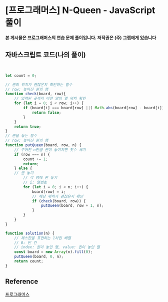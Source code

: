 # [프로그래머스]  N-Queen - JavaScript 풀이

**본 게시물은 프로그래머스의 연습 문제 풀이입니다. 저작권은 (주) 그랩에게 있습니다**



## 자바스크립트 코드(나의 풀이)

```JavaScript


let count = 0;

// 퀸의 위치가 괜찮은지 확인하는 함수
// row: 놓아진 퀸의 행
function check(board, row){
    // 입력된 곳까지 이전 말의 열 위치 확인
    for (let i = 0; i < row; i++) {
        if (board[i] === board[row] ||( Math.abs(board[row] - board[i])) === (row - i)) {
            return false;
        }
    }
    return true;
}
// 퀸을 놓는 함수
// row: 놓아진 퀸의 행
function putQueen(board, row, n) {
    // 주어진 n만큼 퀸이 놓여지면 횟수 세기
    if (row === n) {
        count += 1;
        return;
    } else {
    // 퀸 놓기
        // 각 행에 퀸 놓기
        // i: 열변호
        for (let i = 0; i < n; i++) {
            board[row] = i;
            // 해당 위치가 괜찮은지 확인
            if (check(board, row)) {
                putQueen(board, row + 1, n);
            }
        }
    }
}

function solution(n) {
    // 체스판을 표현하는 1차원 배열
    // 0: 빈 칸
    // index: 퀸이 놓인 행, value: 퀸이 놓인 열
    const board = new Array(n).fill(0);
    putQueen(board, 0, n);
    return count;
}
```



## Reference

[프로그래머스](https://programmers.co.kr)

